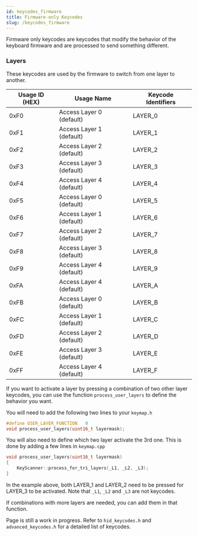 ```yaml
---
id: keycodes_firmware
title: Firmware-only Keycodes
slug: /keycodes_firmware
---
```


Firmware only keycodes are keycodes that modify the behavior of the keyboard firmware and are processed to send something different. 

### Layers

These keycodes are used by the firmware to switch from one layer to another.

| Usage ID (HEX) | Usage Name               | Keycode Identifiers        |
| -------------- | -----------------------  | -------------------------- |
| 0xF0           | Access Layer 0 (default) | LAYER_0                    |
| 0xF1           | Access Layer 1 (default) | LAYER_1                    |
| 0xF2           | Access Layer 2 (default) | LAYER_2                    |
| 0xF3           | Access Layer 3 (default) | LAYER_3                    |
| 0xF4           | Access Layer 4 (default) | LAYER_4                    |
| 0xF5           | Access Layer 0 (default) | LAYER_5                    |
| 0xF6           | Access Layer 1 (default) | LAYER_6                    |
| 0xF7           | Access Layer 2 (default) | LAYER_7                    |
| 0xF8           | Access Layer 3 (default) | LAYER_8                    |
| 0xF9           | Access Layer 4 (default) | LAYER_9                    |
| 0xFA           | Access Layer 4 (default) | LAYER_A                    |
| 0xFB           | Access Layer 0 (default) | LAYER_B                    |
| 0xFC           | Access Layer 1 (default) | LAYER_C                    |
| 0xFD           | Access Layer 2 (default) | LAYER_D                    |
| 0xFE           | Access Layer 3 (default) | LAYER_E                    |
| 0xFF           | Access Layer 4 (default) | LAYER_F                    |

If you want to activate a layer by pressing a combination of two other layer keycodes, you can use the function `process_user_layers` to define the behavior you want.

You will need to add the following two lines to your `keymap.h`

``` c++
#define USER_LAYER_FUNCTION   0 
void process_user_layers(uint16_t layermask);
```

You will also need to define which two layer activate the 3rd one. This is done by adding a few lines in `keymap.cpp`

``` c++
void process_user_layers(uint16_t layermask)
{
    KeyScanner::process_for_tri_layers(_L1, _L2, _L3);
}
```
In the example above, both LAYER_1 and LAYER_2 need to be pressed for LAYER_3 to be activated.
Note that `_L1`, `_L2` and `_L3` are not keycodes.

If combinations with more layers are needed, you can add them in that function.




Page is still a work in progress.  Refer to `hid_keycodes.h` and `advanced_keycodes.h` for a detailed list of keycodes.

